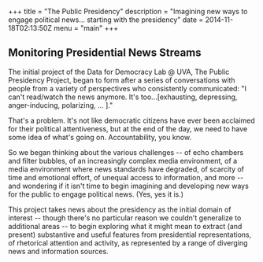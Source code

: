+++
title = "The Public Presidency"
description = "Imagining new ways to engage political news... starting with the presidency"
date = 2014-11-18T02:13:50Z
menu = "main"
+++

## Monitoring Presidential News Streams

The initial project of the Data for Democracy Lab @ UVA, The Public Presidency Project, began to form after a series of conversations with people from a variety of perspectives who consistently communicated: "I can't read/watch the news anymore. It's too...[exhausting, depressing, anger-inducing, polarizing, ... ]."

That's a problem. It's not like democratic citizens have ever been acclaimed for their political attentiveness, but at the end of the day, we need to have some idea of what's going on. Accountability, you know.

So we began thinking about the various challenges -- of echo chambers and filter bubbles, of an increasingly complex media environment, of a media environment where news standards have degraded, of scarcity of time and emotional effort, of unequal access to information, and more -- and wondering if it isn't time to begin imagining and developing new ways for the public to engage political news. (Yes, yes it is.)

This project takes news about the presidency as the initial domain of interest -- though there's no particular reason we couldn't generalize to additional areas -- to begin exploring what it might mean to extract (and present) substantive and useful features from presidential representations, of rhetorical attention and activity, as represented by a range of diverging news and information sources.

